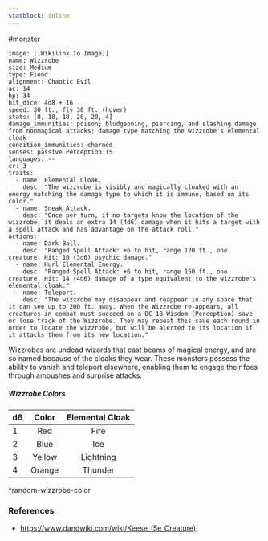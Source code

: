 ```yaml
---
statblock: inline
---
```

#monster 

```statblock
image: [[Wikilink To Image]]
name: Wizzrobe
size: Medium
type: Fiend
alignment: Chaotic Evil
ac: 14
hp: 34
hit_dice: 4d8 + 16
speed: 30 ft., fly 30 ft. (hover)
stats: [8, 18, 18, 20, 20, 4]
damage_immunities: poison; bludgeoning, piercing, and slashing damage from nonmagical attacks; damage type matching the wizzrobe's elemental cloak
condition_immunities: charned
senses: passive Perception 15
languages: --
cr: 3
traits:
  - name: Elemental Cloak.
    desc: "The wizzrobe is visibly and magically cloaked with an energy matching the damage type to which it is immune, based on its color."
  - name: Sneak Attack.
    desc: "Once per turn, if no targets know the location of the wizzrobe, it deals an extra 14 (4d6) damage when it hits a target with a spell attack and has advantage on the attack roll."
actions:
  - name: Dark Ball.
    desc: "Ranged Spell Attack: +6 to hit, range 120 ft., one creature. Hit: 10 (3d6) psychic damage."
  - name: Hurl Elemental Energy.
    desc: "Ranged Spell Attack: +6 to hit, range 150 ft., one creature. Hit: 14 (4d6) damage of a type equivalent to the wizzrobe's elemental cloak."
  - name: Teleport.
    desc: "The wizzrobe may disappear and reappear in any space that it can see up to 200 ft. away. When the Wizzrobe re-appears, all creatures in combat must succeed on a DC 18 Wisdom (Perception) save or lose track of the Wizzrobe. They may repeat this save each round in order to locate the wizzrobe, but will be alerted to its location if it attacks them from its new location."
```

Wizzrobes are undead wizards that cast beams of magical energy, and are so named because of the cloaks they wear. These monsters possess the ability to vanish and teleport elsewhere, enabling them to engage their foes through ambushes and surprise attacks.

##### Wizzrobe Colors

| d6  | Color  | Elemental Cloak |
| --- |:------:|:---------------:|
| 1   |  Red   |      Fire       |
| 2   |  Blue  |       Ice       |
| 3   | Yellow |    Lightning    |
| 4   | Orange |     Thunder     |
^random-wizzrobe-color

### References

* https://www.dandwiki.com/wiki/Keese_(5e_Creature)
